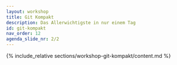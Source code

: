 ```yaml
---
layout: workshop
title: Git Kompakt
description: Das Allerwichtigste in nur einem Tag
id: git-kompakt
nav_order: 12
agenda_slide_nr: 2/2
---
```


{% include_relative sections/workshop-git-kompakt/content.md %}
